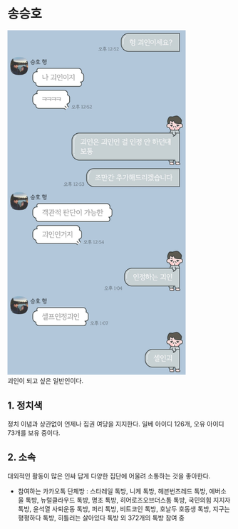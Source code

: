 # 송승호
<img src="./image/송승호-자타공인괴인.jpg" width="400" /><br />
괴인이 되고 싶은 일반인이다.

## 1. 정치색
정치 이념과 상관없이 언제나 집권 여당을 지지한다. 일베 아이디 126개, 오유 아이디 73개를 보유 중이다. 

## 2. 소속
대외적인 활동이 많은 인싸 답게 다양한 집단에 어울려 소통하는 것을 좋아한다.
- 참여하는 카카오톡 단체방 : 스타레일 톡방, 니케 톡방, 헤븐번즈레드 톡방, 에버소울 톡방, 뉴럴클라우드 톡방, 명조 톡방, 히어로즈오브더스톰 톡방, 국민의힘 지지자 톡방, 윤석열 사퇴운동 톡방, 퍼리 톡방, 비트코인 톡방, 호날두 호동생 톡방, 지구는 평평하다 톡방, 히틀러는 살아있다 톡방 외 372개의 톡방 참여 중
